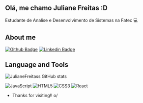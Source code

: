 ## Olá, me chamo Juliane Freitas :D

 

Estudante de Analise e Desenvolvimento de Sistemas na Fatec :computer:


 

## About me

[![Github Badge](https://img.shields.io/badge/-Github-000?style=flat-square&logo=Github&logoColor=white&link=https://github.com/JulianeFreitass)](https://github.com/JulianeFreitass) [![Linkedin Badge](https://img.shields.io/badge/-LinkedIn-blue?style=flat-square&logo=Linkedin&logoColor=white&link=https://www.linkedin.com/in/juliane-freitas-9b6287163/)](https://www.linkedin.com/in/juliane-freitas-9b6287163/)


## Language and Tools 

![JulianeFreitass GitHub stats](https://github-readme-stats.vercel.app/api?username=JulianeFreitass&theme=tokyonight&show_icons=true)

![JavaScript](https://img.shields.io/badge/javascript-%23323330.svg?style=for-the-badge&logo=javascript&logoColor=%23F7DF1E) ![HTML5](https://img.shields.io/badge/html5-%23E34F26.svg?style=for-the-badge&logo=html5&logoColor=white) ![CSS3](https://img.shields.io/badge/css3-%231572B6.svg?style=for-the-badge&logo=css3&logoColor=white) 	![React](https://img.shields.io/badge/react-%2320232a.svg?style=for-the-badge&logo=react&logoColor=%2361DAFB)

- Thanks for visiting!! o/
